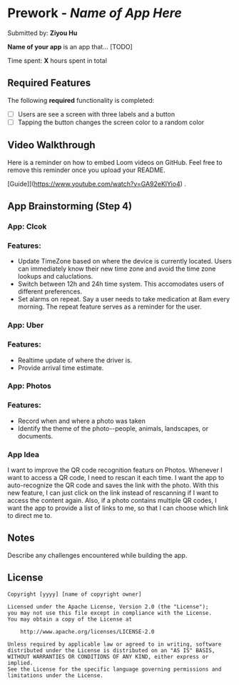 # Prework - *Name of App Here*

Submitted by: **Ziyou Hu**

**Name of your app** is an app that... [TODO] 

Time spent: **X** hours spent in total

## Required Features

The following **required** functionality is completed:

- [ ] Users are see a screen with three labels and a button
- [ ] Tapping the button changes the screen color to a random color
 
## Video Walkthrough

Here is a reminder on how to embed Loom videos on GitHub. Feel free to remove this reminder once you upload your README. 

[Guide]](https://www.youtube.com/watch?v=GA92eKlYio4) .

## App Brainstorming (Step 4)
### App: Clcok
### Features:
- Update TimeZone based on where the device is currently located. Users can immediately know their new time zone and avoid the time zone lookups and caluclations.
- Switch between 12h and 24h time system. This accomodates users of different preferences.
- Set alarms on repeat. Say a user needs to take medication at 8am every morning. The repeat feature serves as a reminder for the user.

### App: Uber
### Features: 
- Realtime update of where the driver is.
- Provide arrival time estimate.

### App: Photos
### Features:
- Record when and where a photo was taken
- Identify the theme of the photo--people, animals, landscapes, or documents.

### App Idea

I want to improve the QR code recognition featurs on Photos.
Whenever I want to access a QR code, I need to rescan it each time. I want the app to auto-recognize the QR code and saves the link with the photo. With this new feature, I can just click on the link instead of rescanning if I want to access the content again.
Also, if a photo contains multiple QR codes, I want the app to provide a list of links to me, so that I can choose which link to direct me to.

## Notes

Describe any challenges encountered while building the app.

## License

    Copyright [yyyy] [name of copyright owner]

    Licensed under the Apache License, Version 2.0 (the "License");
    you may not use this file except in compliance with the License.
    You may obtain a copy of the License at

        http://www.apache.org/licenses/LICENSE-2.0

    Unless required by applicable law or agreed to in writing, software
    distributed under the License is distributed on an "AS IS" BASIS,
    WITHOUT WARRANTIES OR CONDITIONS OF ANY KIND, either express or implied.
    See the License for the specific language governing permissions and
    limitations under the License.
